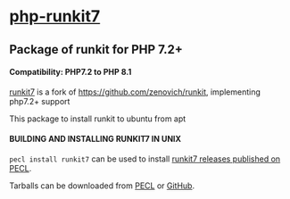 [php-runkit7](https://github.com/diepxuan/php-runkit7)
=====
Package of runkit for PHP 7.2+
-----

#### Compatibility: PHP7.2 to PHP 8.1

[runkit7](https://pecl.php.net/package/runkit7) is a fork of https://github.com/zenovich/runkit, implementing php7.2+ support

This package to install runkit to ubuntu from apt

#### BUILDING AND INSTALLING RUNKIT7 IN UNIX

`pecl install runkit7` can be used to install [runkit7 releases published on PECL](https://pecl.php.net/package/runkit7).

Tarballs can be downloaded from [PECL](https://github.com/runkit7/runkit7/releases) or [GitHub](https://github.com/runkit7/runkit7/releases).
